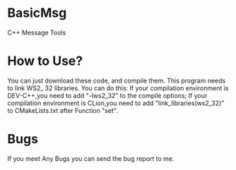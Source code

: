 # BasicMsg
C++ Message Tools

# How to Use?
You can just download these code, and compile them.
This program needs to link WS2_ 32 libraries.
You can do this:
If your compilation environment is DEV-C++,you need to add "-lws2_32" to the compile options;
If your compilation environment is CLion,you need to add "link_libraries(ws2_32)" to CMakeLists.txt after Function "set".

# Bugs
If you meet Any Bugs you can send the bug report to me.
